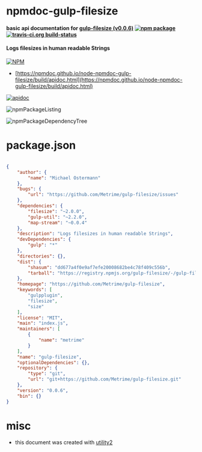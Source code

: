 # npmdoc-gulp-filesize

#### basic api documentation for  [gulp-filesize (v0.0.6)](https://github.com/Metrime/gulp-filesize)  [![npm package](https://img.shields.io/npm/v/npmdoc-gulp-filesize.svg?style=flat-square)](https://www.npmjs.org/package/npmdoc-gulp-filesize) [![travis-ci.org build-status](https://api.travis-ci.org/npmdoc/node-npmdoc-gulp-filesize.svg)](https://travis-ci.org/npmdoc/node-npmdoc-gulp-filesize)

#### Logs filesizes in human readable Strings

[![NPM](https://nodei.co/npm/gulp-filesize.png?downloads=true&downloadRank=true&stars=true)](https://www.npmjs.com/package/gulp-filesize)

- [https://npmdoc.github.io/node-npmdoc-gulp-filesize/build/apidoc.html](https://npmdoc.github.io/node-npmdoc-gulp-filesize/build/apidoc.html)

[![apidoc](https://npmdoc.github.io/node-npmdoc-gulp-filesize/build/screenCapture.buildCi.browser.%252Ftmp%252Fbuild%252Fapidoc.html.png)](https://npmdoc.github.io/node-npmdoc-gulp-filesize/build/apidoc.html)

![npmPackageListing](https://npmdoc.github.io/node-npmdoc-gulp-filesize/build/screenCapture.npmPackageListing.svg)

![npmPackageDependencyTree](https://npmdoc.github.io/node-npmdoc-gulp-filesize/build/screenCapture.npmPackageDependencyTree.svg)



# package.json

```json

{
    "author": {
        "name": "Michael Ostermann"
    },
    "bugs": {
        "url": "https://github.com/Metrime/gulp-filesize/issues"
    },
    "dependencies": {
        "filesize": "~2.0.0",
        "gulp-util": "~2.2.0",
        "map-stream": "~0.0.4"
    },
    "description": "Logs filesizes in human readable Strings",
    "devDependencies": {
        "gulp": "*"
    },
    "directories": {},
    "dist": {
        "shasum": "dd677a4f0e9af7efe20008682be4c78f409c556b",
        "tarball": "https://registry.npmjs.org/gulp-filesize/-/gulp-filesize-0.0.6.tgz"
    },
    "homepage": "https://github.com/Metrime/gulp-filesize",
    "keywords": [
        "gulpplugin",
        "filesize",
        "size"
    ],
    "license": "MIT",
    "main": "index.js",
    "maintainers": [
        {
            "name": "metrime"
        }
    ],
    "name": "gulp-filesize",
    "optionalDependencies": {},
    "repository": {
        "type": "git",
        "url": "git+https://github.com/Metrime/gulp-filesize.git"
    },
    "version": "0.0.6",
    "bin": {}
}
```



# misc
- this document was created with [utility2](https://github.com/kaizhu256/node-utility2)

